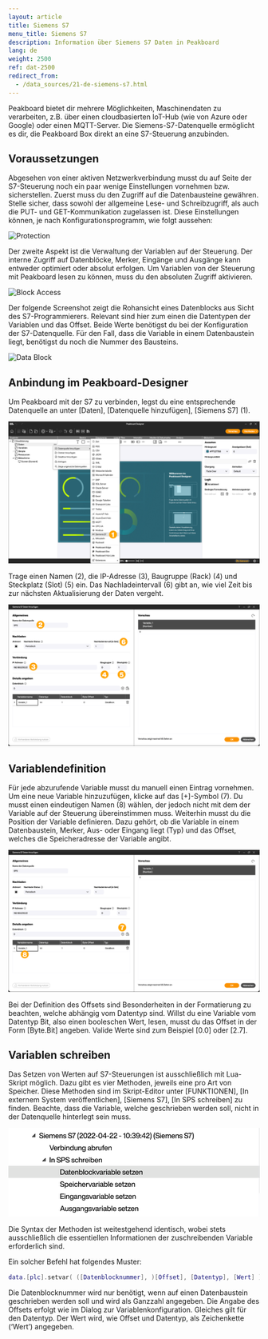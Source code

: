 ```yaml
---
layout: article
title: Siemens S7
menu_title: Siemens S7
description: Information über Siemens S7 Daten in Peakboard
lang: de
weight: 2500
ref: dat-2500
redirect_from:
  - /data_sources/21-de-siemens-s7.html
---
```


Peakboard bietet dir mehrere Möglichkeiten, Maschinendaten zu verarbeiten, z.B. über einen cloudbasierten IoT-Hub (wie von Azure oder Google) oder einen MQTT-Server. Die Siemens-S7-Datenquelle ermöglicht es dir, die Peakboard Box direkt an eine S7-Steuerung anzubinden.

## Voraussetzungen

Abgesehen von einer aktiven Netzwerkverbindung musst du auf Seite der S7-Steuerung noch ein paar wenige Einstellungen vornehmen bzw. sicherstellen. Zuerst muss du den Zugriff auf die Datenbausteine gewähren. Stelle sicher, dass sowohl der allgemeine Lese- und Schreibzugriff, als auch die PUT- und GET-Kommunikation zugelassen ist. Diese Einstellungen können, je nach Konfigurationsprogramm, wie folgt aussehen:

![Protection](/assets/images/data-sources/siemens-s7/datenquelle-s7-00-protection.png)

Der zweite Aspekt ist die Verwaltung der Variablen auf der Steuerung. Der interne Zugriff auf Datenblöcke, Merker, Eingänge und Ausgänge kann entweder optimiert oder absolut erfolgen. Um Variablen von der Steuerung mit Peakboard lesen zu können, muss du den absoluten Zugriff aktivieren.

![Block Access](/assets/images/data-sources/siemens-s7/datenquelle-s7-01-block-access.png)

Der folgende Screenshot zeigt die Rohansicht eines Datenblocks aus Sicht des S7-Programmierers. Relevant sind hier zum einen die Datentypen der Variablen und das Offset. Beide Werte benötigst du bei der Konfiguration der S7-Datenquelle. Für den Fall, dass die Variable in einem Datenbaustein liegt, benötigst du noch die Nummer des Bausteins.

![Data Block](/assets/images/data-sources/siemens-s7/datenquelle-s7-02-data-block.png)

## Anbindung im Peakboard-Designer

Um Peakboard mit der S7 zu verbinden, legst du eine entsprechende Datenquelle an unter [Daten], [Datenquelle hinzufügen], [Siemens S7] (1).

![Datenquelle hinzufügen](/assets/images/data-sources/siemens-s7/de_s7_add-datasource.png)

Trage einen Namen (2), die IP-Adresse (3), Baugruppe (Rack) (4) und Steckplatz (Slot) (5) ein. Das Nachladeintervall (6) gibt an, wie viel Zeit bis zur nächsten Aktualisierung der Daten vergeht.

![Datenquelle konfigurieren](/assets/images/data-sources/siemens-s7/de_s7_configure-datasource.png)

## Variablendefinition

Für jede abzurufende Variable musst du manuell einen Eintrag vornehmen. Um eine neue Variable hinzuzufügen, klicke auf das [+]-Symbol (7). Du musst einen eindeutigen Namen (8) wählen, der jedoch nicht mit dem der Variable auf der Steuerung übereinstimmen muss. Weiterhin musst du die Position der Variable definieren. Dazu gehört, ob die Variable in einem Datenbaustein, Merker, Aus- oder Eingang liegt (Typ) und das Offset, welches die Speicheradresse der Variable angibt.

![Variable hinzufügen](/assets/images/data-sources/siemens-s7/de_s7_add-variable.png)

Bei der Definition des Offsets sind Besonderheiten in der Formatierung zu beachten, welche abhängig vom Datentyp sind. Willst du eine Variable vom Datentyp Bit, also einen booleschen Wert, lesen, musst du das Offset in der Form [Byte.Bit] angeben. Valide Werte sind zum Beispiel [0.0] oder [2.7].

## Variablen schreiben

Das Setzen von Werten auf S7-Steuerungen ist ausschließlich mit Lua-Skript möglich. Dazu gibt es vier Methoden, jeweils eine pro Art von Speicher. Diese Methoden sind im Skript-Editor unter [FUNKTIONEN], [In externem System veröffentlichen], [Siemens S7], [In SPS schreiben] zu finden.
Beachte, dass die Variable, welche geschrieben werden soll, nicht in der Datenquelle hinterlegt sein muss.

![Variablen schreiben](/assets/images/data-sources/siemens-s7/de_s7_write-variable.png)

Die Syntax der Methoden ist weitestgehend identisch, wobei stets ausschließlich die essentiellen Informationen der zuschreibenden Variable erforderlich sind.

Ein solcher Befehl hat folgendes Muster:

```lua
data.[plc].setvar( ([Datenblocknummer], )[Offset], [Datentyp], [Wert] )
```

Die Datenblocknummer wird nur benötigt, wenn auf einen Datenbaustein geschrieben werden soll und wird als Ganzzahl angegeben. Die Angabe des Offsets erfolgt wie im Dialog zur Variablenkonfiguration. Gleiches gilt für den Datentyp. Der Wert wird, wie Offset und Datentyp, als Zeichenkette (‘Wert’) angegeben.
